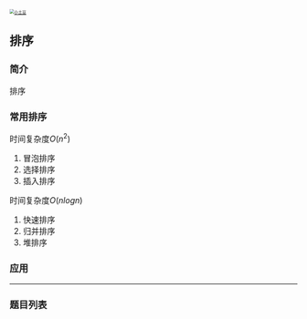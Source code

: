 <p> 
<a href="http://coco66.info:88">
<img src="http://coco66.info:88/leetcode/picture/home.png" alt="小土豆" style="zoom:50%;" /></a>
</p>

## 排序

### 简介

排序

### 常用排序

时间复杂度$O(n^2)$

1. 冒泡排序
2. 选择排序
3. 插入排序

时间复杂度$O(nlogn)$

1. 快速排序
2. 归并排序
3. 堆排序

### 应用

----

### 题目列表 



